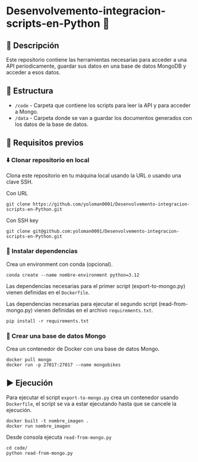 # Desenvolvemento-integracion-scripts-en-Python :snake:

## :book: Descripción

Este repositorio contiene las herramientas necesarias para acceder a una API periodicamente, guardar sus datos en una base de datos MongoDB y acceder a esos datos.

## :open_file_folder: Estructura
- `/code` - Carpeta que contiene los scripts para leer la API y para acceder a Mongo.
- `/data` - Carpeta donde se van a guardar los documentos generados con los datos de la base de datos.

## :wrench: Requisitos previos

### :arrow_down: Clonar repositorio en local

Clona este repositorio en tu máquina local usando la URL o usando una clave SSH.

Con URL

~~~
git clone https://github.com/yoloman0001/Desenvolvemento-integracion-scripts-en-Python.git
~~~

Con SSH key

~~~
git clone git@github.com:yoloman0001/Desenvolvemento-integracion-scripts-en-Python.git
~~~

### :link: Instalar dependencias

Crea un environment con conda (opcional).

~~~
conda create --name nombre-environment python=3.12
~~~

Las dependencias necesarias para el primer script (export-to-mongo.py) vienen definidas en el `Dockerfile`.

Las dependencias necesarias para ejecutar el segundo script (read-from-mongo.py) vienen definidas en el archivo `requirements.txt`.
~~~
pip install -r requirements.txt
~~~

### :leaves: Crear una base de datos Mongo

Crea un contenedor de Docker con una base de datos Mongo.

~~~
docker pull mongo
docker run -p 27017:27017 --name mongobikes
~~~

## :arrow_forward: Ejecución

Para ejecutar el script `export-to-mongo.py` crea un contenedor usando `Dockerfile`, el script se va a estar ejecutando hasta que se cancele la ejecución.

~~~
docker built -t nombre_imagen .
docker run nombre_imagen
~~~

Desde consola ejecuta `read-from-mongo.py`

~~~
cd code/
python read-from-mongo.py
~~~